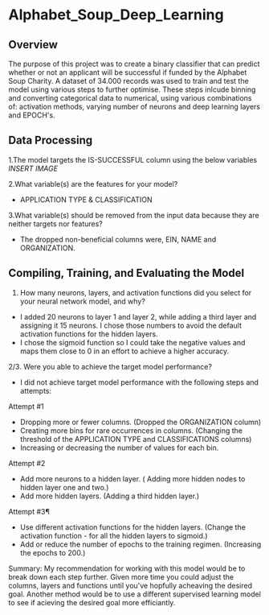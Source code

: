 # Alphabet_Soup_Deep_Learning


## Overview
The purpose of this project was to create a binary classifier that can predict whether or not an applicant will be successful if funded by the Alphabet Soup Charity. A dataset of 34.000 records was used to train and test the model using various steps to further optimise. These steps inlcude binning and converting categorical data to numerical, using various combinations of: activation methods, varying number of neurons and deep learning layers and EPOCH's.

## Data Processing
1.The model targets the IS-SUCCESSFUL column using the below variables
*INSERT IMAGE*

2.What variable(s) are the features for your model?
- APPLICATION TYPE & CLASSIFICATION

3.What variable(s) should be removed from the input data because they are neither targets nor features?
- The dropped non-beneficial columns were, EIN, NAME and ORGANIZATION.

## Compiling, Training, and Evaluating the Model

1. How many neurons, layers, and activation functions did you select for your neural network model, and why? 
- I added 20 neurons to layer 1 and layer 2, while adding a third layer and assigning it 15 neurons. I chose those numbers to avoid the default activation functions for the hidden layers.
- I chose the sigmoid function so I could take the negative values and maps them close to 0 in an effort to achieve a higher accuracy. 

2/3. Were you able to achieve the target model performance? 
- I did not achieve target model performance with the following steps and attempts:

Attempt #1
- Dropping more or fewer columns. (Dropped the ORGANIZATION column)
- Creating more bins for rare occurrences in columns. 
(Changing the threshold of the APPLICATION TYPE and CLASSIFICATIONS columns)
- Increasing or decreasing the number of values for each bin.

Attempt #2
- Add more neurons to a hidden layer. ( Adding more hidden nodes to hidden layer one and two.)
- Add more hidden layers. (Adding a third hidden layer.)

Attempt #3¶
- Use different activation functions for the hidden layers. (Change the activation function - for all the hidden layers to sigmoid.)
- Add or reduce the number of epochs to the training regimen. (Increasing the epochs to 200.)

Summary: My recommendation for working with this model would be to break down each step further. Given more time you could adjust the columns, layers and functions until you've hopfully acheaving the desired goal. Another method would be to use a different supervised learning model to see if acieving the desired goal more efficiantly. 




